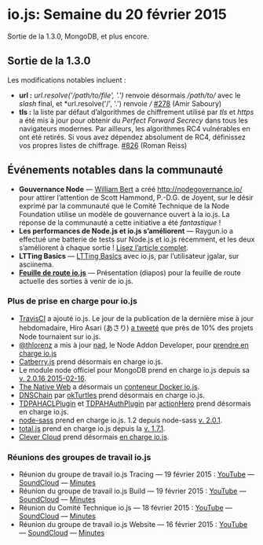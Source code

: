 # io.js: Semaine du 20 février 2015

Sortie de la 1.3.0, MongoDB, et plus encore.

## Sortie de la 1.3.0

Les modifications notables incluent :

 - **url :** *url.resolve('/path/to/file', '.')* renvoie désormais */path/to/* avec le *slash* final, et *url.resolve('/', '.') renvoie _/_ [#278](https://github.com/iojs/io.js/pull/278) (Amir Saboury)
 - **tls :** la liste par défaut d’algorithmes de chiffrement utilisé par *tls* et *https* a été mis à jour pour obtenir du *Perfect Forward Secrecy* dans tous les navigateurs modernes.  Par ailleurs, les algorithmes RC4 vulnérables en ont été retirés.  Si vous avez dépendez absolument de RC4, définissez vos propres listes de chiffrage. [#826](https://github.com/iojs/io.js/pull/826) (Roman Reiss)

## Événements notables dans la communauté

- **Gouvernance Node** — [William Bert](https://twitter.com/williamjohnbert) a créé http://nodegovernance.io/ pour attirer l’attention de Scott Hammond, P.-D.G. de Joyent, sur le désir exprimé par la communauté que le Comité Technique de la Node Foundation utilise un modèle de gouvernance ouvert à la io.js.  La réponse de la communauté a cette initiative a été *fantastique* !
- **Les performances de Node.js et io.js s’améliorent** — Raygun.io a effectué une batterie de tests sur Node.js et io.js récemment, et les deux s’améliorent à chaque sortie !  [Lisez l’article complet](https://raygun.io/blog/2015/02/node-js-performance-node-js-vs-io-js/).
- **LTTing Basics** — [LTTing Basics](https://asciinema.org/a/16785) avec io.js, par l’utilisateur jgalar, sur asciinema.
- **[Feuille de route io.js](http://roadmap.iojs.org/)** — Présentation (diapos) pour la feuille de route actuelle des sorties à venir de io.js.

### Plus de prise en charge pour io.js

- [TravisCI](https://travis-ci.org/) a ajouté io.js.  Le jour de la publication de la dernière mise à jour hebdomadaire, Hiro Asari (あさり) [a tweeté](https://twitter.com/hiro_asari/status/566268486012633088) que près de 10% des projets Node tournaient sur io.js.
- [@thlorenz](https://github.com/thlorenz) a mis à jour [nad](https://github.com/thlorenz/nad), le Node Addon Developer, pour [prendre en charge io.js](https://twitter.com/thlorenz/status/566328088121081856)
- [Catberry.js](https://github.com/catberry/catberry) prend désormais en charge io.js.
- Le module node officiel pour MongoDB prend en charge io.js depuis sa [v. 2.0.16 2015-02-16](https://github.com/mongodb/node-mongodb-native/blob/2.0/HISTORY.md).
- [The Native Web](http://www.thenativeweb.io/) a désormais un [conteneur Docker io.js](https://registry.hub.docker.com/u/thenativeweb/iojs/).
- [DNSChain](https://github.com/okTurtles/dnschain) par [okTurtles](https://okturtles.com/) prend désormais en charge io.js.
- [TDPAHACLPlugin](https://github.com/neilstuartcraig/TDPAHACLPlugin) et [TDPAHAuthPlugin](https://github.com/neilstuartcraig/TDPAHAuthPlugin) par [actionHero](http://www.actionherojs.com/) prend désormais en charge io.js.
- [node-sass](https://npmjs.org/package/node-sass) prend en charge io.js. 1.2 depuis node-sass [v. 2.0.1](https://github.com/sass/node-sass/issues/655).
- [total.js](https://www.totaljs.com/) prend en charge io.js depuis la [v. 1.7.1](https://github.com/totaljs/framework/releases/tag/v1.7.1).
- [Clever Cloud](https://www.clever-cloud.com/) prend désormais [en charge io.js](https://www.clever-cloud.com/blog/features/2015/01/23/introducing-io.js/).

### Réunions des groupes de travail io.js

- Réunion du groupe de travail io.js Tracing — 19 février 2015 : [YouTube](https://www.youtube.com/watch?v=wvBVjg8jkv0) — [SoundCloud](https://soundcloud.com/iojs/iojs-tracing-wg-meeting-2015-02-19) — [Minutes](https://docs.google.com/document/d/1_ApOMt03xHVkaGpTEPMDIrtkjXOzg3Hh4ZcyfhvMHx4/edit)
- Réunion du groupe de travail io.js Build — 19 février 2015 : [YouTube](https://www.youtube.com/watch?v=OKQi3pTF7fs) — [SoundCloud](https://soundcloud.com/iojs/iojs-build-wg-meeting-2015-02-19) — [Minutes](https://docs.google.com/document/d/1vRhsYBs4Hw6vRu55h5eWTwDzS1NctxdTvMMEnCbDs14/edit)
- Réunion du Comité Technique io.js — 18 février 2015 : [YouTube](https://www.youtube.com/watch?v=jeBPYLJ2_Yc) — [SoundCloud](https://soundcloud.com/iojs/iojs-tc-meeting-2015-02-18) — [Minutes](https://docs.google.com/document/d/1JnujRu6Rfnp6wvbvwCfxXnsjLySunQ_yah91pkvSFdQ/edit)
- Réunion du groupe de travail io.js Website — 16 février 2015 : [YouTube](https://www.youtube.com/watch?v=UKDKhFV61ZA) — [SoundCloud](https://soundcloud.com/iojs/iojs-website-wg-meeting-2015-02-16) — [Minutes](https://docs.google.com/document/d/1R8JmOoyr64tt-QOj27bD19ZOWg63CujW7GeaAHIIkUs/edit)
